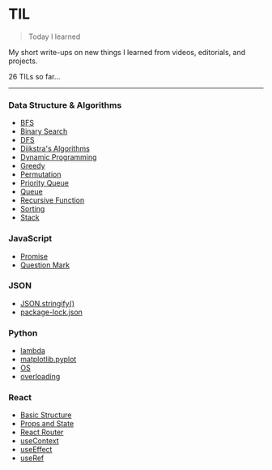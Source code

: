 # TIL
>Today I learned

My short write-ups on new things I learned from videos, editorials, and projects.  

26 TILs so far...  

---

### Data Structure & Algorithms
- [BFS](https://github.com/jbcolby0063/til/blob/main/algorithms/bfs.md)
- [Binary Search](https://github.com/jbcolby0063/til/blob/main/algorithms/binary-search.md)
- [DFS](https://github.com/jbcolby0063/til/blob/main/algorithms/dfs.md)
- [Dijkstra's Algorithms](https://github.com/jbcolby0063/til/blob/main/algorithms/dijkstra.md)
- [Dynamic Programming](https://github.com/jbcolby0063/til/blob/main/algorithms/dynamic-programming.md)
- [Greedy](https://github.com/jbcolby0063/til/blob/main/algorithms/greedy.md)
- [Permutation](https://github.com/jbcolby0063/til/blob/main/algorithms/permutation.md)
- [Priority Queue](https://github.com/jbcolby0063/til/blob/main/algorithms/priority-queue.md)
- [Queue](https://github.com/jbcolby0063/til/blob/main/algorithms/queue.md)
- [Recursive Function](https://github.com/jbcolby0063/til/blob/main/algorithms/recursive-function.md)
- [Sorting](https://github.com/jbcolby0063/til/blob/main/algorithms/sorting.md)
- [Stack](https://github.com/jbcolby0063/til/blob/main/algorithms/stack.md)

### JavaScript
- [Promise](https://github.com/jbcolby0063/til/blob/main/javascript/promise.md)
- [Question Mark](https://github.com/jbcolby0063/til/blob/main/javascript/question-mark.md)

### JSON
- [JSON.stringify()](https://github.com/jbcolby0063/til/blob/main/json/stringify.md)
- [package-lock.json](https://github.com/jbcolby0063/til/blob/main/json/package-lock.md)

### Python
- [lambda](https://github.com/jbcolby0063/til/blob/main/python/lambda.md)
- [matplotlib.pyplot](https://github.com/jbcolby0063/til/blob/main/python/matplotlib_pyplot.md)
- [OS](https://github.com/jbcolby0063/til/blob/main/python/os.md)
- [overloading](https://github.com/jbcolby0063/til/blob/main/python/overloading.md)

### React
- [Basic Structure](https://github.com/jbcolby0063/til/blob/main/react/basic-structure.md)
- [Props and State](https://github.com/jbcolby0063/til/blob/main/react/props-and-state.md)
- [React Router](https://github.com/jbcolby0063/til/blob/main/react/react-router.md)
- [useContext](https://github.com/jbcolby0063/til/blob/main/react/useContext.md)
- [useEffect](https://github.com/jbcolby0063/til/blob/main/react/useEffect.md)
- [useRef](https://github.com/jbcolby0063/til/blob/main/react/useRef.md)
